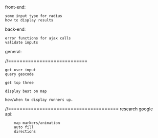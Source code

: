 front-end:
	
	some input type for radius
	how to display results


back-end:
	
	error functions for ajax calls
	validate inputs	
	
general:

//============================

	get user input
	query geocode

	get top three

	display best on map

	how/when to display runners up.


//=======================================
	research google api:

		map markers/animation
		auto fill
		directions